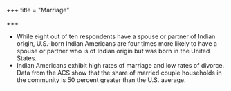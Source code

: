+++
title = "Marriage"

+++
- While eight out of ten respondents have a spouse or partner of Indian origin, U.S.-born Indian Americans are four times more likely to have a spouse or partner who is of Indian origin but was born in the United States.
- Indian Americans exhibit high rates of marriage and low rates of divorce. Data from the ACS show that the share of married couple households in the community is 50 percent greater than the U.S. average.
